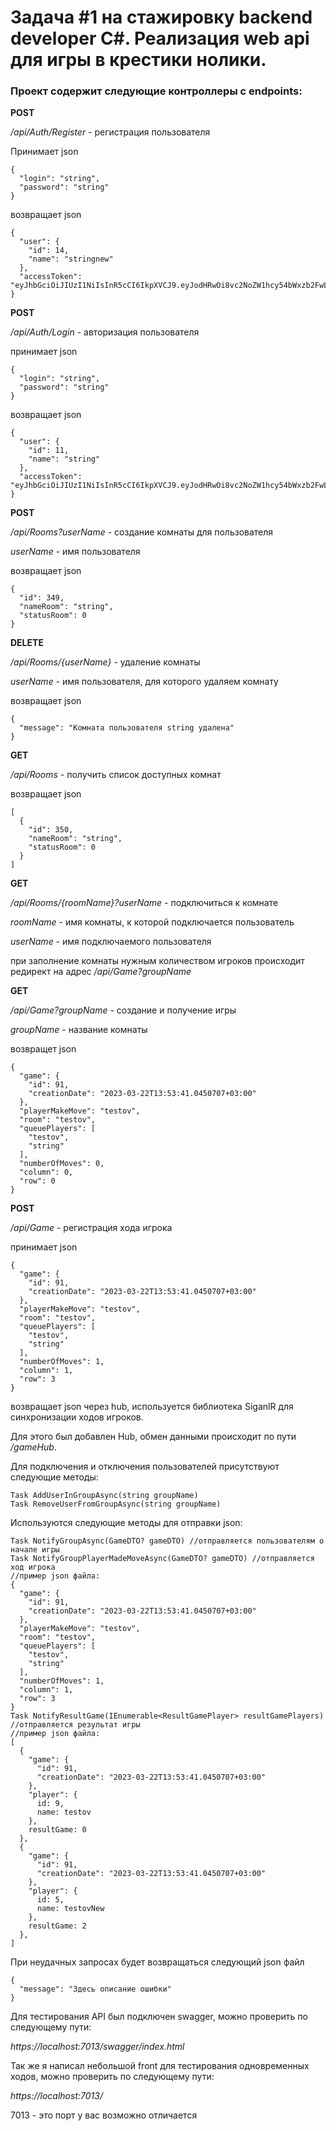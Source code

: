 # Задача #1 на стажировку backend developer C#. Реализация web api для игры в крестики нолики. 
### Проект содержит следующие контроллеры с endpoints:

**POST**

*/api/Auth/Register* - регистрация пользователя

Принимает json
```
{
  "login": "string", 
  "password": "string"
}
```
возвращает json
```
{
  "user": {
    "id": 14,
    "name": "stringnew"
  },
  "accessToken": "eyJhbGciOiJIUzI1NiIsInR5cCI6IkpXVCJ9.eyJodHRwOi8vc2NoZW1hcy54bWxzb2FwLm9yZy93cy8yMDA1LzA1L2lkZW50aXR5L2NsYWltcy9uYW1lIjoic3RyaW5nbmV3IiwiZXhwIjoxNjc5NDgwNDc1LCJpc3MiOiJCb2lrb3YgQS5TLiIsImF1ZCI6IldlYkFwaS5UaWNUYWNUb2UifQ.IUabLIkR0m9Kgv9RCnVvMkJqes82UQ98t5fJRXLTik0"
}
```
**POST**

*/api/Auth/Login* - авторизация пользователя

принимает json
```
{
  "login": "string",
  "password": "string"
}
```
возвращает json
```
{
  "user": {
    "id": 11,
    "name": "string"
  },
  "accessToken": "eyJhbGciOiJIUzI1NiIsInR5cCI6IkpXVCJ9.eyJodHRwOi8vc2NoZW1hcy54bWxzb2FwLm9yZy93cy8yMDA1LzA1L2lkZW50aXR5L2NsYWltcy9uYW1lIjoic3RyaW5nIiwiZXhwIjoxNjc5NDgwNjI2LCJpc3MiOiJCb2lrb3YgQS5TLiIsImF1ZCI6IldlYkFwaS5UaWNUYWNUb2UifQ.LfiP8fuhbbc3k02uCa2ukVeRXYH8FKTJE4XBeOXZ0ao"
}
```
**POST**

*/api/Rooms?userName* - создание комнаты для пользователя

*userName* - имя пользователя

возвращает json
```
{
  "id": 349,
  "nameRoom": "string",
  "statusRoom": 0
}
```
**DELETE**

*/api/Rooms/{userName}* - удаление комнаты

*userName* - имя пользователя, для которого удаляем комнату

возвращает json
```
{
  "message": "Комната пользователя string удалена"
}
```
**GET**

*/api/Rooms* - получить список доступных комнат

возвращает json
```
[
  {
    "id": 350,
    "nameRoom": "string",
    "statusRoom": 0
  }
]
```
**GET**

*/api/Rooms/{roomName}?userName* - подключиться к комнате

*roomName* - имя комнаты, к которой подключается пользователь

*userName* - имя подключаемого пользователя

при заполнение комнаты нужным количеством игроков происходит редирект на адрес */api/Game?groupName*

**GET**

*/api/Game?groupName* - создание и получение игры

*groupName* - название комнаты

возвращет json
```
{
  "game": {
    "id": 91,
    "creationDate": "2023-03-22T13:53:41.0450707+03:00"
  },
  "playerMakeMove": "testov",
  "room": "testov",
  "queuePlayers": [
    "testov",
    "string"
  ],
  "numberOfMoves": 0,
  "column": 0,
  "row": 0
}
```
**POST**

*/api/Game* - регистрация хода игрока

принимает json
```
{
  "game": {
    "id": 91,
    "creationDate": "2023-03-22T13:53:41.0450707+03:00"
  },
  "playerMakeMove": "testov",
  "room": "testov",
  "queuePlayers": [
    "testov",
    "string"
  ],
  "numberOfMoves": 1,
  "column": 1,
  "row": 3
}
```
возвращает json через hub, используется библиотека SiganlR для синхронизации ходов игроков.

Для этого был добавлен Hub, обмен данными происходит по пути */gameHub*.

Для подключения и отключения пользователей присутствуют следующие методы:
```
Task AddUserInGroupAsync(string groupName)
Task RemoveUserFromGroupAsync(string groupName)
```
Используются следующие методы для отправки json:
```
Task NotifyGroupAsync(GameDTO? gameDTO) //отправляется пользователям о начале игры
Task NotifyGroupPlayerMadeMoveAsync(GameDTO? gameDTO) //отправляется ход игрока 
//пример json файла:
{
  "game": {
    "id": 91,
    "creationDate": "2023-03-22T13:53:41.0450707+03:00"
  },
  "playerMakeMove": "testov",
  "room": "testov",
  "queuePlayers": [
    "testov",
    "string"
  ],
  "numberOfMoves": 1,
  "column": 1,
  "row": 3
}
Task NotifyResultGame(IEnumerable<ResultGamePlayer> resultGamePlayers) //отправляется результат игры
//пример json файла:
[
  {
    "game": {
      "id": 91,
      "creationDate": "2023-03-22T13:53:41.0450707+03:00"
    },
    "player": {
      id: 9,
      name: testov    
    },
    resultGame: 0
  },
  {
    "game": {
      "id": 91,
      "creationDate": "2023-03-22T13:53:41.0450707+03:00"
    },
    "player": {
      id: 5,
      name: testovNew    
    },
    resultGame: 2
  },
]

```
При неудачных запросах будет возвращаться следующий json файл
```
{
  "message": "Здесь описание ошибки"
}
```
Для тестирования API был подключен swagger, можно проверить по следующему пути:

*https://localhost:7013/swagger/index.html* 

Так же я написал небольшой front для тестирования одновременных ходов, можно проверить по следующему пути:

*https://localhost:7013/*

7013 - это порт у вас возможно отличается





